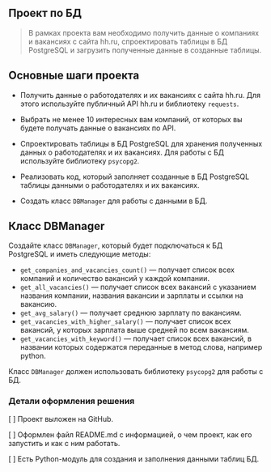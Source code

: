 ## Проект по БД

> В рамках проекта вам необходимо получить данные о компаниях и вакансиях с сайта hh.ru, спроектировать таблицы в БД PostgreSQL и загрузить полученные данные в созданные таблицы.

## Основные шаги проекта
* Получить данные о работодателях и их вакансиях с сайта hh.ru. Для этого используйте публичный API hh.ru и библиотеку `requests`.

* Выбрать не менее 10 интересных вам компаний, от которых вы будете получать данные о вакансиях по API.
* Спроектировать таблицы в БД PostgreSQL для хранения полученных данных о работодателях и их вакансиях. Для работы с БД используйте библиотеку `psycopg2`.
* Реализовать код, который заполняет созданные в БД PostgreSQL таблицы данными о работодателях и их вакансиях.
* Создать класс `DBManager` для работы с данными в БД.

## Класс DBManager
Создайте класс `DBManager`, который будет подключаться к БД PostgreSQL и иметь следующие методы:
* `get_companies_and_vacancies_count()` — получает список всех компаний и количество вакансий у каждой компании.
* `get_all_vacancies()` — получает список всех вакансий с указанием названия компании, названия вакансии и зарплаты и ссылки на вакансию.
* `get_avg_salary()` — получает среднюю зарплату по вакансиям.
* `get_vacancies_with_higher_salary()` — получает список всех вакансий, у которых зарплата выше средней по всем вакансиям.
* `get_vacancies_with_keyword()` — получает список всех вакансий, в названии которых содержатся переданные в метод слова, например python.

Класс `DBManager` должен использовать библиотеку `psycopg2` для работы с БД.

### Детали оформления решения
 
[ ] Проект выложен на GitHub.

[ ] Оформлен файл README.md с информацией, о чем проект, как его запустить и как с ним работать.

[ ] Есть Python-модуль для создания и заполнения данными таблиц БД.